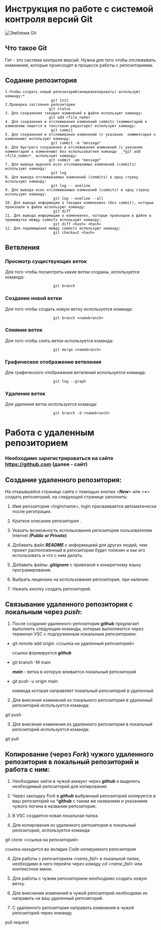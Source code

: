 # **Инструкция по работе с системой контроля версий Git**

![Эмблема Git](Git.png)

## Что такое Git

Гит - это система контроля версий. Нужна для того чтобы отслеживать изменения, которые происходят в процессе работы c репозиториями.

## Содание репозитория

    1.Чтобы создать новый репозиторий(инициализировать) используют команду:*
                         git init
    2.Проверка состояния репозитория
                        git status
    3. Для сохранения текущих изменений в файле используют команду:
                        git add <file_name>
    4. Для сохранения и отслеживания изменений commits (комментарий к изменению пишется в текстовом редакторе) используют команду:
                         git commit   
    5. Для сохранения и отслеживания изменений (с указание  комментария к изменению) используют команду:                      
                         git commit -m "message"
    6. Для быстрого сохранения и отслеживания изменений (с указание  комментария к изменению) без использовагния команды  _*git add <file_name>*_ используют команду:      
                        git commit -am "message"
    7. Для вывода журнала всех отслеживаемых изменений (commits) используют команду:      
                         git log
    8. Для вывода отслеживаемых изменений (commits) в одну строку используют команду:            
                         git log -- oneline
    9. Для вывода всех отслеживаемых изменений (commits) в одну строку используют команду:            
                          git log --oneline --all
    10. Для вывода информации о текущих изменениях (без commit), которые произошли в файле используют команду:   
                          git diff
    11. Для вывода информации о изменеинях, которые произошли в файле в промежутке между commits используют команду:   
                          git diff <hash> <hash> 
    12. Для перемещения между commits используют команду:
                          git checkout <hash>

## Ветвления

### Просмотр cуществующих веток

Для того чтобы посмотреть какие ветки созданы, используется команда:

                          git branch

### Создание новой ветки

Для того чтобы создать новую ветку используется команда:

                          git branch <namebranch>

### Слияние веток

Для того чтобы слить ветки используется команда:

                          git merge <namebranch>
 
### Графическое отображениe ветвления

Для графического отображения ветвлений используется команда:

                          git log --graph                   

### Удаление веток 

Для удаления веток используется команда:

                          git branch -d <namebranch>  
                          
# Работа с удаленным репозиторием
 ### Необходимо зарегистрироваться на сайте https://github.com (далее - сайт)


## Создание удаленного репозитория: 

На открывшейся странице сайта с помощью кнопки <***New***> или <***+***> создать репозиторий, на следующей странице заполнить:

1. Имя репозитория <login/name>, login присваивается автоматически после регитрации.

2. Краткое описание репозитория <Description>.

3. Указать возможность использования репозитория пользователям Internet ***(Public or Private)***.

4. Добавить файл ***README*** c информацией для других людей, чем проект расположенный в репозитории будет полезен и как его использовать и что с ним делать.

5. Добавить файлы ***.gitignore*** c привязкой к конкретному языку програмирования.

6. Выбрать лицензию на использование репозитория, при наличии.

7. Нажать кнопку создать репозиторий.

## Связывание удаленного репозитория c локальным через ***push***: 

1. После создания удаленного репозитория ***github*** предлагает выполнить следующие команды, которые выполняются через терминал VSC с подгруженным локальным репозиторием:

* git remote add origin <ссылка на удаленный репозиторий>

  ссылка формируется ***github***

* git branch -M main 

   ***main*** - ветка в которую вливается локальный репозиторий

* git push -u origin main 

   команда которая направляет локальный репозиторий в удаленный

2. Для внесения изменений из локального репозитория в удаленный репозиторий используется команда:

git push
    
3. Для внесения изменения из удаленного репозитория в локальный репозиторий используется команда:

git pull

## Копирование (через _Fork_) чужого удаленного репозитория в локальный репозиторий и работа с ним: 

1. Необходимо зайти в чужой аккаунт через ***github*** и выделить необходимый репозиторий для копирования. 

2. Через закладку _Fork_ в ***github*** выбранный репозиторий копируется в ваш репозиторий на ***github** с таким же названием и указанием чужого логина в названии репозитория. 

3. В VSC создается новая локальная папка.

4. Для копирования из удаленного репозитория в локальный репозиторий, используется команда:

git clone <ссылка на репозиторий>

ссылка находится во вкладке _Сode_ копируемого репозитория

4. Для работы с репозиторием *<name_fail>* в локальной папке, необходимо в него перейти через комаду *cd <name_fail>* или контекстное меню.

5. Для работы с чужим репозиторием необходимо создать новую ветку.

6. Для внеснения изменений в чужой репозиторий необходимо их направить на ваш удаленный репозиторий.

7. С удаленного репозитория направить изменения в чужой репозиторий через команду 

pull request

